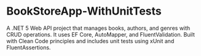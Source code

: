 # BookStoreApp-WithUnitTests
A .NET 5 Web API project that manages books, authors, and genres with CRUD operations. It uses EF Core, AutoMapper, and FluentValidation. Built with Clean Code principles and includes unit tests using xUnit and FluentAssertions.
